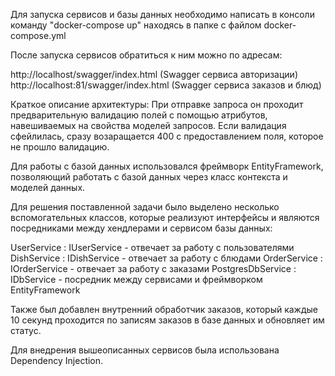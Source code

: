 Для запуска сервисов и базы данных необходимо написать в консоли команду
"docker-compose up"
находясь в папке с файлом docker-compose.yml

После запуска сервисов обратиться к ним можно по адресам:

http://localhost/swagger/index.html (Swagger сервиса авторизации)
http://localhost:81/swagger/index.html (Swagger сервиса заказов и блюд)

Краткое описание архитектуры:
При отправке запроса он проходит предварительную валидацию полей
с помощью атрибутов, навешиваемых на свойства моделей запросов. Если валидация сфейлилась,
сразу возаращается 400 с предоставлением поля, которое не прошло валидацию.

Для работы с базой данных использовался фреймворк EntityFramework, позволяющий работать с базой данных
через класс контекста и моделей данных.

Для решения поставленной задачи было выделено несколько вспомогательных классов, которые реализуют интерфейсы и являются
посредниками между хендлерами и сервисом базы данных:

UserService : IUserService - отвечает за работу с пользователями
DishService : IDishService - отвечает за работу с блюдами
OrderService : IOrderService - отвечает за работу с заказами
PostgresDbService : IDbService - посредник между сервисами и фреймворком EntityFramework

Также был добавлен внутренний обработчик заказов, который каждые 10 секунд проходится по записям заказов в базе данных
и обновляет им статус.

Для внедрения вышеописанных сервисов была использована Dependency Injection.